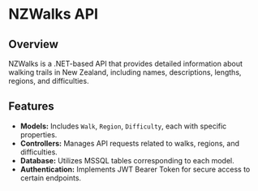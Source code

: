 # NZWalks API

## Overview
NZWalks is a .NET-based API that provides detailed information about walking trails in New Zealand, including names, descriptions, lengths, regions, and difficulties.

## Features
- **Models:** Includes `Walk`, `Region`, `Difficulty`, each with specific properties.
- **Controllers:** Manages API requests related to walks, regions, and difficulties.
- **Database:** Utilizes MSSQL tables corresponding to each model.
- **Authentication:** Implements JWT Bearer Token for secure access to certain endpoints.
